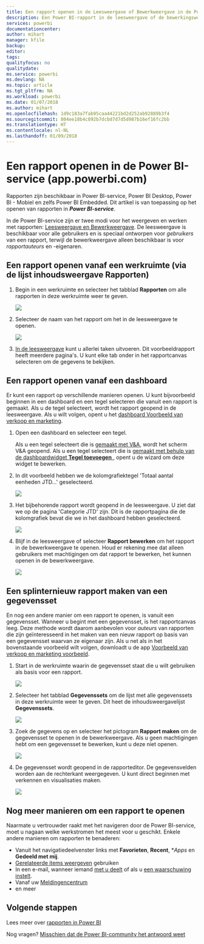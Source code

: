 ```yaml
---
title: Een rapport openen in de Leesweergave of Bewerkweergave in de Power BI-service
description: Een Power BI-rapport in de leesweergave of de bewerkingsweergave openen
services: powerbi
documentationcenter: 
author: mihart
manager: kfile
backup: 
editor: 
tags: 
qualityfocus: no
qualitydate: 
ms.service: powerbi
ms.devlang: NA
ms.topic: article
ms.tgt_pltfrm: NA
ms.workload: powerbi
ms.date: 01/07/2018
ms.author: mihart
ms.openlocfilehash: 1d9c183a7fab95caa44221bd2d252ab92889b3f4
ms.sourcegitcommit: 804ee18b4c892b7dcbd7d7d5d987b16ef16fc2bb
ms.translationtype: HT
ms.contentlocale: nl-NL
ms.lasthandoff: 01/09/2018
---
```

# <a name="open-a-report-in-power-bi-service-apppowerbicom"></a>Een rapport openen in de Power BI-service (app.powerbi.com)
Rapporten zijn beschikbaar in Power BI-service, Power BI Desktop, Power BI - Mobiel en zelfs Power BI Embedded. Dit artikel is van toepassing op het openen van rapporten in ***Power BI-service***.

In de Power BI-service zijn er twee modi voor het weergeven en werken met rapporten: [Leesweergave en Bewerkweergave](service-reading-view-and-editing-view.md). De leesweergave is beschikbaar voor alle gebruikers en is speciaal ontworpen voor *gebruikers* van een rapport, terwijl de bewerkweergave alleen beschikbaar is voor *rapportauteurs* en -eigenaren. 

## <a name="open-a-report-from-a-workspace-via-the-reports-content-view-list"></a>Een rapport openen vanaf een werkruimte (via de lijst inhoudsweergave **Rapporten**)

1. Begin in een werkruimte en selecteer het tabblad **Rapporten** om alle rapporten in deze werkruimte weer te geven.  
   
   ![](media/service-report-open/power-bi-open-report.png)
1. Selecteer de naam van het rapport om het in de leesweergave te openen.  
   
    ![](media/service-report-open/power-bi-reading-view.png)
1. [In de leesweergave](service-reading-view-and-editing-view.md) kunt u allerlei taken uitvoeren.  Dit voorbeeldrapport heeft meerdere pagina's. U kunt elke tab onder in het rapportcanvas selecteren om de gegevens te bekijken. 

## <a name="open-a-report-from-a-dashboard"></a>Een rapport openen vanaf een dashboard
Er kunt een rapport op verschillende manieren openen. U kunt bijvoorbeeld beginnen in een dashboard en een tegel selecteren die vanuit een rapport is gemaakt.  Als u de tegel selecteert, wordt het rapport geopend in de leesweergave. Als u wilt volgen, opent u het [dashboard Voorbeeld van verkoop en marketing](sample-datasets.md).

1. Open een dashboard en selecteer een tegel.

   Als u een tegel selecteert die is [gemaakt met V&A](service-dashboard-pin-tile-from-q-and-a.md), wordt het scherm V&A geopend. Als u een tegel selecteert die is [gemaakt met behulp van de dashboardwidget **Tegel toevoegen** ](service-dashboard-add-widget.md), opent u de wizard om deze widget te bewerken.  

2.  In dit voorbeeld hebben we de kolomgrafiektegel 'Totaal aantal eenheden JTD...' geselecteerd.

    ![](media/service-report-open/power-bi-dashboard.png)

3.  Het bijbehorende rapport wordt geopend in de leesweergave. U ziet dat we op de pagina 'Categorie JTD' zijn. Dit is de rapportpagina die de kolomgrafiek bevat die we in het dashboard hebben geselecteerd.

    ![](media/service-report-open/power-bi-report.png)

4. Blijf in de leesweergave of selecteer **Rapport bewerken** om het rapport in de bewerkweergave te openen. Houd er rekening mee dat alleen gebruikers met machtigingen om dat rapport te bewerken, het kunnen openen in de bewerkweergave.

    ![](media/service-report-open/power-bi-edit-report.png)

## <a name="create-a-brand-new-report-from-a-dataset"></a>Een splinternieuw rapport maken van een gegevensset
En nog een andere manier om een rapport te openen, is vanuit een gegevensset. Wanneer u begint met een gegevensset, is het rapportcanvas leeg. Deze methode wordt daarom aanbevolen voor *auteurs* van rapporten die zijn geïnteresseerd in het maken van een nieuw rapport op basis van een gegevensset waarvan ze eigenaar zijn. Als u net als in het bovenstaande voorbeeld wilt volgen, downloadt u de app [Voorbeeld van verkoop en marketing voorbeeld](sample-datasets.md).

1. Start in de werkruimte waarin de gegevensset staat die u wilt gebruiken als basis voor een rapport.

   ![](media/service-report-open/power-bi-workspace.png)

2. Selecteer het tabblad **Gegevenssets** om de lijst met alle gegevenssets in deze werkruimte weer te geven. Dit heet de inhoudsweergavelijst **Gegevenssets**.
   
   ![](media/service-report-open/power-bi-dataset.png)

1. Zoek de gegevens op en selecteer het pictogram **Rapport maken** om de gegevensset te openen in de bewerkweergave. Als u geen machtigingen hebt om een gegevensset te bewerken, kunt u deze niet openen. 
   
    ![](media/service-report-open/power-bi-create-report.png)

3. De gegevensset wordt geopend in de rapporteditor. De gegevensvelden worden aan de rechterkant weergegeven. U kunt direct beginnen met verkennen en visualisaties maken. 

   ![](media/service-report-open/power-bi-blank-canvas.png)

##  <a name="still-more-ways-to-open-a-report"></a>Nog meer manieren om een rapport te openen
Naarmate u vertrouwder raakt met het navigeren door de Power BI-service, moet u nagaan welke werkstromen het meest voor u geschikt. Enkele andere manieren om rapporten te benaderen:
- Vanuit het navigatiedeelvenster links met **Favorieten**, **Recent**, **Apps* en **Gedeeld met mij**. 
- [Gerelateerde items weergeven](service-related-content.md) gebruiken
- In een e-mail, wanneer iemand [met u deelt](service-share-reports.md) of als u [een waarschuwing instelt](service-set-data-alerts.md).    
- Vanaf uw [Meldingencentrum](service-notification-center.md)    
- en meer

## <a name="next-steps"></a>Volgende stappen
Lees meer over [rapporten in Power BI](service-reports.md)

Nog vragen? [Misschien dat de Power BI-community het antwoord weet](http://community.powerbi.com/)  

